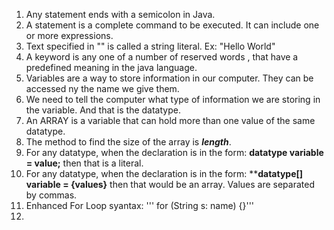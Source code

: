 1. Any statement ends with a semicolon in Java.
2. A statement is a complete command to be executed. It can include one or more expressions.
3. Text specified in "" is called a string literal. Ex: "Hello World"
4. A keyword is any one of a number of reserved words , that have a predefined meaning in the java language.
5. Variables are a way to store information in our computer. They can be accessed ny the name we give them. 
6. We need to tell the computer what type of information we are storing in the variable. And that is the datatype.
7. An ARRAY is a variable that can hold more than one value of the same datatype.
8. The method to find the size of the array is ***length***. 
9. For any datatype, when the declaration is in the form: **datatype variable = value;** then that is a literal.
10. For any datatype, when the declaration is in the form: ****datatype[] variable = {values}** then that would be an array. Values are separated by commas.
11. Enhanced For Loop syantax: 
    ''' for (String s: name) {}'''
12. 